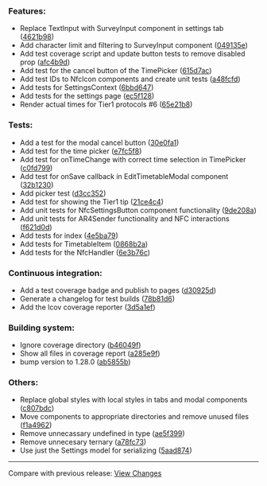 ### Features:
- Replace TextInput with SurveyInput component in settings tab ([4621b98](https://github.com/onato/AR4-Manager/commit/4621b982341e20fc716601fbd6f9f44d02f3d26a))
- Add character limit and filtering to SurveyInput component ([049135e](https://github.com/onato/AR4-Manager/commit/049135eb0a35736053df83e98ab7ef67768e848c))
- Add test coverage script and update button tests to remove disabled prop ([afc4b9d](https://github.com/onato/AR4-Manager/commit/afc4b9d0cd92e6a1313031c4354e04a83f042d27))
- Add test for the cancel button of the TimePicker ([615d7ac](https://github.com/onato/AR4-Manager/commit/615d7ac24a15426324cc5af5beefc99be89bd077))
- Add test IDs to NfcIcon components and create unit tests ([a48fcfd](https://github.com/onato/AR4-Manager/commit/a48fcfdde0b607114699ba104134a4e16158e5fa))
- Add tests for SettingsContext ([6bbd647](https://github.com/onato/AR4-Manager/commit/6bbd6479bbcaa420bf845ad869d7385004015940))
- Add tests for the settings page ([ec5f128](https://github.com/onato/AR4-Manager/commit/ec5f128713e2a76cd02105e1894b7d6aa7463d87))
- Render actual times for Tier1 protocols #6 ([65e21b8](https://github.com/onato/AR4-Manager/commit/65e21b81f99884ae76661d4d10e8f53339dab6c2))


### Tests:
- Add a test for the modal cancel button ([30e0fa1](https://github.com/onato/AR4-Manager/commit/30e0fa1e58d0f09fff16f28a0e36b5b545564419))
- Add test for the time picker ([e7fc5f8](https://github.com/onato/AR4-Manager/commit/e7fc5f8e32b943de8f07c24454a180d7cb4493b3))
- Add test for onTimeChange with correct time selection in TimePicker ([c0fd799](https://github.com/onato/AR4-Manager/commit/c0fd799a94d3624ec945db2a8bb9818b618e0e10))
- Add test for onSave callback in EditTimetableModal component ([32b1230](https://github.com/onato/AR4-Manager/commit/32b1230f3ca5194f620b0eec5f548b4ec3db2805))
- Add picker test ([d3cc352](https://github.com/onato/AR4-Manager/commit/d3cc35268bb660216c152592a89a3c4b89c837a3))
- Add test for showing the Tier1 tip ([21ce4c4](https://github.com/onato/AR4-Manager/commit/21ce4c4c07235fdf76c3886dfe5856d6e9a93d08))
- Add unit tests for NfcSettingsButton component functionality ([9de208a](https://github.com/onato/AR4-Manager/commit/9de208a445e308428bf4cc546cd0cd17697d890d))
- Add unit tests for AR4Sender functionality and NFC interactions ([f621d0d](https://github.com/onato/AR4-Manager/commit/f621d0d6e1f88d51b8c97a74f26c50ba83a7121b))
- Add tests for index ([4e5ba79](https://github.com/onato/AR4-Manager/commit/4e5ba7919ec1f852c732def73e6fbe851612fbe1))
- Add tests for TimetableItem ([0868b2a](https://github.com/onato/AR4-Manager/commit/0868b2aa7587b4aaae1aa64af38931a71fa2e0e2))
- Add tests for the NfcHandler ([6e3b76c](https://github.com/onato/AR4-Manager/commit/6e3b76c1347cd3e74875b96499d9fa2e2603d313))


### Continuous integration:
- Add a test coverage badge and publish to pages ([d30925d](https://github.com/onato/AR4-Manager/commit/d30925d1dc6e48e5a1a39f2594d8a747408f6d45))
- Generate a changelog for test builds ([78b81d6](https://github.com/onato/AR4-Manager/commit/78b81d63b0cd79cffb71ee7719c7218534473d51))
- Add the lcov coverage reporter ([3d5a1ef](https://github.com/onato/AR4-Manager/commit/3d5a1efc7fc9e7f52b8dff8d6feab4e93c4c22e5))


### Building system:
- Ignore coverage directory ([b46049f](https://github.com/onato/AR4-Manager/commit/b46049fb220f4ceed2c32365efe420a47f0b945f))
- Show all files in coverage report ([a285e9f](https://github.com/onato/AR4-Manager/commit/a285e9f2d0040870c8921cfa12ed7ce2222dab99))
- bump version to 1.28.0 ([ab5855b](https://github.com/onato/AR4-Manager/commit/ab5855b1e74ab863a88f2785a8a3c51a18b0c273))


### Others:
- Replace global styles with local styles in tabs and modal components ([c807bdc](https://github.com/onato/AR4-Manager/commit/c807bdc5b00ce61c7b38842a57f63883c3de3f28))
- Move components to appropriate directories and remove unused files ([f1a4962](https://github.com/onato/AR4-Manager/commit/f1a4962b5644e6be4cc65baa58ece0a81a319b2e))
- Remove unnecassary undefined in type ([ae5f399](https://github.com/onato/AR4-Manager/commit/ae5f3999d403c2dbf0ac09bd4b6613c0c83d761b))
- Remove unnecesary ternary ([a78fc73](https://github.com/onato/AR4-Manager/commit/a78fc73c16b2a283d568bab3c142372a20da5b01))
- Use just the Settings model for serializing ([5aad874](https://github.com/onato/AR4-Manager/commit/5aad874566218b50f472d679a4c4f069272f8dde))


---
Compare with previous release: [View Changes](https://github.com/onato/AR4-Manager/compare/1.27.0...1.28.0)
